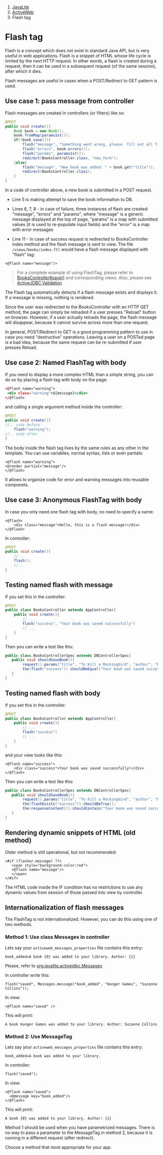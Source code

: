 <ol class=breadcrumb>
   <li><a href=/>JavaLite</a></li>
   <li><a href=/activeweb>ActiveWeb</a></li>
   <li class=active>Flash tag</li>
</ol>
<div class=page-header>
   <h1>Flash tag <small></small></h1>
</div>


Flash is a concept which does not exist in standard Java API, but is very useful in web applications. Flash is a snippet
of HTML whose life cycle is limited by the next HTTP request. In other words, a flash is created during a request, then
it can be used in a subsequent request (of the same session), after which it dies.

Flash messages are useful in cases when a POST/Redirect to GET pattern is used.

## Use case 1: pass message from controller

Flash messages are created in controllers (or filters) like so:

~~~~ {.java  }
@POST
public void create(){
    Book book = new Book();
    book.fromMap(params1st());
    if(!book.save()){
        flash("message", "Something went wrong, please  fill out all fields");
        flash("errors", book.errors());
        flash("params", params1st());
        redirect(BooksController.class, "new_form");
    }else{
        flash("message", "New book was added: " + book.get("title"));
        redirect(BooksController.class);
    }
}
~~~~

In a code of controller above, a new book is submitted in a POST request.

* Line 5 is making attempt to save the book information to DB.

* Lines 6, 7, 8  - in case of failure, three instances of flash are created: "message", "errors" and "params", where "message"
is a generic message displayed at the top of page, "params" is a map with submitted values
(it is used  to re-populate input fields) and the "error" is a map with error messages

* Line 11 -  In case of success request is redirected to BooksController index method and the flash message is sent to view.
The file `/views/books/index.ftl` would have a flash message displayed with "flash" tag:

~~~~ {.html}
<@flash name="message"/>
~~~~

> For a complete example of using FlashTag, please refer to [BooksController#save()](https://github.com/javalite/activeweb-simple/blob/master/src/main/java/app/controllers/BooksController.java#L45)
and corresponding views. Also, please see [ActiveJDBC Validation](validations)


The Flash tag automatically detects if a flash message exists and displays it. If a message is missing, nothing is rendered.

Since the user was redirected to the BooksController with an HTTP GET method, the page can simply be reloaded if a user
presses "Reload" button on browser. However, if a user actually reloads the page, the flash message will disappear,
because it cannot survive across more than one request.

In general, POST/Redirect to GET is a good programming pattern to use in case you need "destructive" operations.
Leaving a user on a POSTed page is a bad idea, because the same request can be re-submitted if user presses Reload.



## Use case 2: Named FlashTag with body

If you need to display a more complex HTML than a simple string, you can do so by placing a flash tag with body on the page: 

~~~~ {.html  }
<@flash name="warning">
 <div class="warning">${message}</div>
</@flash>
~~~~

and calling a single argument method inside the controller: 

~~~~ {.java  }
@POST
public void create(){
//.. code before
    flash("warning");
//.. code after
}
~~~~


The body inside the flash tag lives by the same rules as any other in the template. You can use variables, normal syntax, lists or even 
partials: 

~~~~ {.html}
<@flash name="warning">
<@render partial="message"/>
</@flash>
~~~~

It allows to organize code for error and warning messages into reusable componets. 


## Use case 3: Anonymous FlashTag with body

In case you only need one flash tag with body, no need to specify a name:

~~~~ {.html}
<@flash>
    <div class="message">Hello, this is a flash message!</div>
</@flash>
~~~~


In controller:

~~~~ {.java  }
@POST
public void create(){
    //...
    flash();
    //...
}
~~~~

## Testing named flash with message 

If you set this in the controller: 

~~~~ {.java  }
@POST
public class BooksController extends AppController{
    public void create(){
        // ...
        flash("success", "Your book was saved successfully")
        // ...
    }
}
~~~~


Then you can write a test like this:

~~~~ {.java  }
public class BooksControllerSpec extends DBControllerSpec{
   public void shouldSaveBook(){
        request().params("title", "To Kill a Mockingbird", "author", "Harper Lee").post("save");
        the(flash("success")).shouldBeEqual("Your book was saved successfully");
   }
}
~~~~




## Testing named flash with body 

If you set this in the controller: 

~~~~ {.java  }
@POST
public class BooksController extends AppController{
    public void create(){
        // ...
        flash("success")
        // ...
    }
}
~~~~

and your view looks like this: 

~~~~ {.html}
<@flash name="success">
    <div class="success">Your book was saved successfully!</div>
</@flash>
~~~~


Then you can write a test like this:

```java
public class BooksControllerSpec extends DBControllerSpec{
   public void shouldSaveBook(){
        request().params("title", "To Kill a Mockingbird", "author", "Harper Lee").post("save");
        the(flashExists("success")).shouldBeTrue();
        the(responseContent()).shouldContain("Your book was saved successfully!");
   }
}
```



## Rendering dynamic snippets of HTML (old method)

Older method is still operational, but not recommended: 

~~~~ {.html}
<#if (flasher.message) ??>
   <span style="background-color:red">
   <@flash name="message"/>
   </span>
</#if>
~~~~

The HTML code inside the IF condition has no restrictions to use any dynamic values from session of those passed into view by controller.

## Internationalization of flash messages


The FlashTag is not internationalized. However, you can do this using one of two methods.


### Method 1: Use class Messages in controller

Lets say your `activeweb_messages_properties` file contains this entry:

    book_added=A book {0} was added to your library. Author: {1}

Please, refer to [org.javalite.activejdbc.Messages](http://javalite.github.io/activejdbc/org/javalite/activejdbc/Messages.html)

In controller write this:

~~~~ {.java}
flash("saved", Messages.message("book_added", "Hunger Games", "Suzanne Collins"));
~~~~ 

In view: 

~~~~ {.html}
<@flash name="saved" />
~~~~

This will print:  

~~~~ {.html}
A book Hunger Games was added to your library. Author: Suzanne Collins
~~~~ 

### Method 2: Use MessageTag

Lets say your `activeweb_messages_properties` file contains this entry:

~~~~ {.html}
book_added=A book was added to your library.
~~~~ 

In controller:

~~~~ {.java}
flash("saved");
~~~~ 

In view: 


~~~~ {.html}
<@flash name="saved">
  <@message key="book_added"/>
</@flash>
~~~~ 


This will print: 
    
~~~~ {.html}
A book {0} was added to your library. Author: {1}
~~~~ 

Method 1 should be used when you have parametrized messages. There is no way to pass a parameter to the MessageTag in method 2, 
because it is running in a different request (after redirect).

Choose a method that most appropriate for your app.
